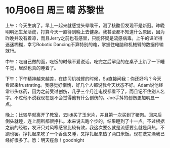 # 10月06日 周三 晴 苏黎世

上午：今天生病了。早上一起来就感觉头晕喉干，测了核酸但发现不是新冠。昨晚明明还生龙活虎，打算今天一直待到晚上去健身。我甚至都不知道什么原因，因为昨晚并没有着凉，而且Jerry之前也有感冒，只能怀疑是流感病毒。上午的课听得迷迷糊糊，幸亏Robotic Dancing不算特别的难，掌握住电脑和机械臂的数据传输就行。中午：吃自己做的面，吃饭的时候不爱说话。吃完之后罕见的在桌子上趴了一下睡午觉，居然也真的睡着了。下午：下午精神越来越差，在练习机械臂的时候，Su直接问我：你还好吗？今天看起来frustrating。我感觉好惭愧，好几个人都说我今天状态不好。Adam说他经常带头疼药，因为之前受过创伤，几乎三个月连电视都看不了，而且记不住别人名字。不过他不说我现在是不会觉得他有什么创伤的。Joe手抖的创伤更加明显一点。晚上：比较早就离开了教室，去lidi买了玉米片，并且第一次买到了猪肉。回来后倒头就睡，连上厕所都很挣扎。本来说去跑个步的，结果睡到了十一点。不过根据之前的经验，发汗只对风寒感冒比较有效，我这次要么就是流感要么就是风热，不跑也罢。挣扎起来吃了一个香蕉又睡，又挣扎起来热了两口米饭。现在洗完澡我已经好很多了。愿：明天痊愈！goodnight

